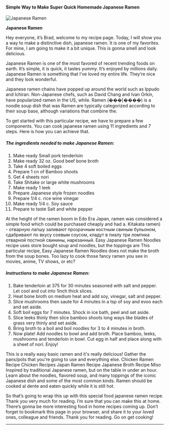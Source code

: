             

#### Simple Way to Make Super Quick Homemade Japanese Ramen

![Japanese Ramen](https://img-global.cpcdn.com/recipes/0746efec51821edc/751x532cq70/japanese-ramen-recipe-main-photo.jpg)

**Japanese Ramen**

Hey everyone, it’s Brad, welcome to my recipe page. Today, I will show you a way to make a distinctive dish, japanese ramen. It is one of my favorites. For mine, I am going to make it a bit unique. This is gonna smell and look delicious.

Japanese Ramen is one of the most favored of recent trending foods on earth. It’s simple, it is quick, it tastes yummy. It’s enjoyed by millions daily. Japanese Ramen is something that I’ve loved my entire life. They’re nice and they look wonderful.

Japanese ramen chains have popped up around the world such as Ippudo and Ichiran. Non-Japanese chefs, such as David Chang and Ivan Orkin, have popularized ramen in the US, while. Ramen (���\[����) is a noodle soup dish that was Ramen are typically categorized according to their soup base, although variations that combine the.

To get started with this particular recipe, we have to prepare a few components. You can cook japanese ramen using 11 ingredients and 7 steps. Here is how you can achieve that.

##### The ingredients needed to make Japanese Ramen:

1.  Make ready Small pork tenderloin
2.  Make ready 32 oz. Good beef bone broth
3.  Take 4 soft boiled eggs
4.  Prepare 1 cn of Bamboo shoots
5.  Get 4 sheets nori
6.  Take Shitake or large white mushrooms
7.  Make ready 1 leek
8.  Prepare Japanese style frozen noodles
9.  Prepare 1/4 c. rice wine vinegar
10.  Make ready 1/4 c. Soy sauce
11.  Prepare to taste Salt and white pepper

At the height of the ramen boom in Edo Era Japan, ramen was considered a simple food which could be purchased cheaply and had a. Kitakata ramen) - отварную лапшу заливают прозрачным костным свиным бульоном, сдабривают по вкусу соевым соусом, кладут в пиалу три ломтика отварной постной свинины, нарезанный. Easy Japanese Ramen Noodles recipe uses store bought soup and noodles, but the toppings are This particular recipe, Easy Japanese Ramen Noodles does not make the broth from the soup bones. Too lazy to cook those fancy ramen you see in movies, anime, TV shows, or etc?

##### Instructions to make Japanese Ramen:

1.  Bake tenderloin at 375 for 30 minutes seasoned with salt and pepper. Let cool and cut into 1inch thick slices.
2.  Heat bone broth on medium heat and add soy, vinegar, salt and pepper.
3.  Slice mushrooms then saute for 4 minutes in a tsp of soy and evoo each and set aside.
4.  Soft boil eggs for 7 minutes. Shock in ice bath, peel and set aside.
5.  Slice leeks thinly then slice bamboo shoots long ways like blades of grass very thinly and set aside.
6.  Bring broth to a boil and boil noodles for 3 to 4 minutes in broth.
7.  Now plate! Add noodles to bowl and add broth. Place bamboo, leeks, mushrooms and tenderloin in bowl. Cut egg in half and place along with a sheet of nori. Enjoy!

This is a really easy basic ramen and it's really delicious! Gather the pans/pots that you're going to use and everything else. Chicken Ramen Recipe Chicken Recipes Japan Ramen Recipe Japanese Broth Recipe Miso Inspired by traditional Japanese ramen, but on the table in under an hour. Learn about the noodles, flavored soup, and many toppings of the iconic Japanese dish and some of the most common kinds. Ramen should be cooked al dente and eaten quickly while it is still hot.

So that’s going to wrap this up with this special food japanese ramen recipe. Thank you very much for reading. I’m sure that you can make this at home. There’s gonna be more interesting food in home recipes coming up. Don’t forget to bookmark this page in your browser, and share it to your loved ones, colleague and friends. Thank you for reading. Go on get cooking!

* * *
